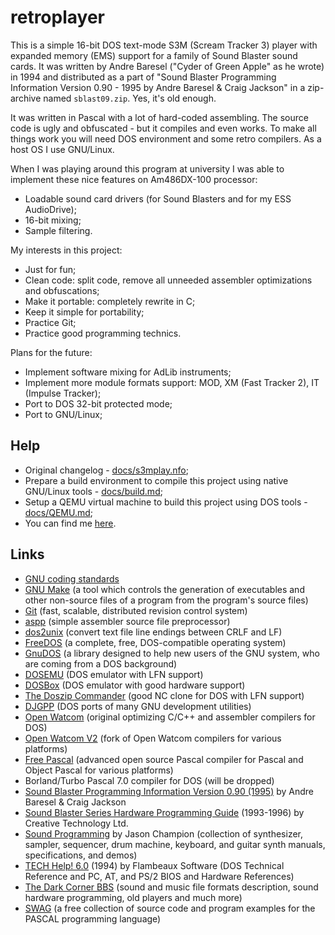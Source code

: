 # retroplayer

This is a simple 16-bit DOS text-mode S3M (Scream Tracker 3) player with expanded memory (EMS) support for a family of Sound Blaster sound cards. It was written by Andre Baresel ("Cyder of Green Apple" as he wrote) in 1994 and distributed as a part of "Sound Blaster Programming Information Version 0.90 - 1995 by Andre Baresel & Craig Jackson" in a zip-archive named `sblast09.zip`. Yes, it's old enough.

It was written in Pascal with a lot of hard-coded assembling. The source code is ugly and obfuscated - but it compiles and even works. To make all things work you will need DOS environment and some retro compilers. As a host OS I use GNU/Linux.

When I was playing around this program at university I was able to implement these nice features on Am486DX-100 processor:

* Loadable sound card drivers (for Sound Blasters and for my ESS AudioDrive);
* 16-bit mixing;
* Sample filtering.

My interests in this project:

* Just for fun;
* Clean code: split code, remove all unneeded assembler optimizations and obfuscations;
* Make it portable: completely rewrite in C;
* Keep it simple for portability;
* Practice Git;
* Practice good programming technics.

Plans for the future:

* Implement software mixing for AdLib instruments;
* Implement more module formats support: MOD, XM (Fast Tracker 2), IT (Impulse Tracker);
* Port to DOS 32-bit protected mode;
* Port to GNU/Linux;

## Help

* Original changelog - [docs/s3mplay.nfo](docs/s3mplay.nfo);
* Prepare a build environment to compile this project using native GNU/Linux tools - [docs/build.md](docs/build.md);
* Setup a QEMU virtual machine to build this project using DOS tools - [docs/QEMU.md](docs/QEMU.md);
* You can find me [here](https://taplink.cc/ivantat22).

## Links

* [GNU coding standards](https://www.gnu.org/prep/standards/)
* [GNU Make](https://www.gnu.org/software/make/) (a tool which controls the generation of executables and other non-source files of a program from the program's source files)
* [Git](https://git-scm.com/) (fast, scalable, distributed revision control system)
* [aspp](https://gitlab.com/ivan-tat/aspp) (simple assembler source file preprocessor)
* [dos2unix](https://waterlan.home.xs4all.nl/dos2unix.html) (convert text file line endings between CRLF and LF)
* [FreeDOS](http://www.freedos.org/) (a complete, free, DOS-compatible operating system)
* [GnuDOS](https://www.gnu.org/software/gnudos/) (a library designed to help new users of the GNU system, who are coming from a DOS background)
* [DOSEMU](http://www.dosemu.org/) (DOS emulator with LFN support)
* [DOSBox](http://www.dosbox.com/) (DOS emulator with good hardware support)
* [The Doszip Commander](https://sourceforge.net/projects/doszip/) (good NC clone for DOS with LFN support)
* [DJGPP](http://www.delorie.com/djgpp/) (DOS ports of many GNU development utilities)
* [Open Watcom](http://www.openwatcom.org/) (original optimizing C/C++ and assembler compilers for DOS)
* [Open Watcom V2](https://github.com/open-watcom) (fork of Open Watcom compilers for various platforms)
* [Free Pascal](http://freepascal.org/) (advanced open source Pascal compiler for Pascal and Object Pascal for various platforms)
* Borland/Turbo Pascal 7.0 compiler for DOS (will be dropped)
* [Sound Blaster Programming Information Version 0.90 (1995)](http://www.dcee.net/Files/Programm/Sound/sblast09.zip) by Andre Baresel & Craig Jackson
* [Sound Blaster Series Hardware Programming Guide](https://pdos.csail.mit.edu/6.828/2008/readings/hardware/SoundBlaster.pdf) (1993-1996) by Creative Technology Ltd.
* [Sound Programming](https://soundprogramming.net/) by Jason Champion (collection of synthesizer, sampler, sequencer, drum machine, keyboard, and guitar synth manuals, specifications, and demos)
* [TECH Help! 6.0](http://www.techhelpmanual.com/) (1994) by Flambeaux Software (DOS Technical Reference and PC, AT, and PS/2 BIOS and Hardware References)
* [The Dark Corner BBS](http://www.dcee.net/) (sound and music file formats description, sound hardware programming, old players and much more)
* [SWAG](http://www.retroarchive.org/swag/) (a free collection of source code and program examples for the PASCAL programming language)
